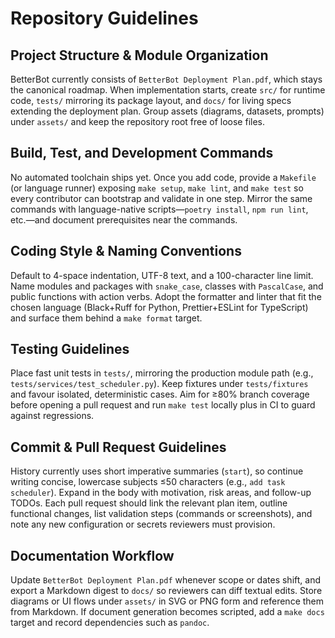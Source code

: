 # Repository Guidelines

## Project Structure & Module Organization
BetterBot currently consists of `BetterBot Deployment Plan.pdf`, which stays the canonical roadmap. When implementation starts, create `src/` for runtime code, `tests/` mirroring its package layout, and `docs/` for living specs extending the deployment plan. Group assets (diagrams, datasets, prompts) under `assets/` and keep the repository root free of loose files.

## Build, Test, and Development Commands
No automated toolchain ships yet. Once you add code, provide a `Makefile` (or language runner) exposing `make setup`, `make lint`, and `make test` so every contributor can bootstrap and validate in one step. Mirror the same commands with language-native scripts—`poetry install`, `npm run lint`, etc.—and document prerequisites near the commands.

## Coding Style & Naming Conventions
Default to 4-space indentation, UTF-8 text, and a 100-character line limit. Name modules and packages with `snake_case`, classes with `PascalCase`, and public functions with action verbs. Adopt the formatter and linter that fit the chosen language (Black+Ruff for Python, Prettier+ESLint for TypeScript) and surface them behind a `make format` target.

## Testing Guidelines
Place fast unit tests in `tests/`, mirroring the production module path (e.g., `tests/services/test_scheduler.py`). Keep fixtures under `tests/fixtures` and favour isolated, deterministic cases. Aim for ≥80% branch coverage before opening a pull request and run `make test` locally plus in CI to guard against regressions.

## Commit & Pull Request Guidelines
History currently uses short imperative summaries (`start`), so continue writing concise, lowercase subjects ≤50 characters (e.g., `add task scheduler`). Expand in the body with motivation, risk areas, and follow-up TODOs. Each pull request should link the relevant plan item, outline functional changes, list validation steps (commands or screenshots), and note any new configuration or secrets reviewers must provision.

## Documentation Workflow
Update `BetterBot Deployment Plan.pdf` whenever scope or dates shift, and export a Markdown digest to `docs/` so reviewers can diff textual edits. Store diagrams or UI flows under `assets/` in SVG or PNG form and reference them from Markdown. If document generation becomes scripted, add a `make docs` target and record dependencies such as `pandoc`.
